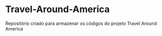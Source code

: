 # Travel-Around-America
Repositório criado para armazenar os códigos do projeto Travel Around America
